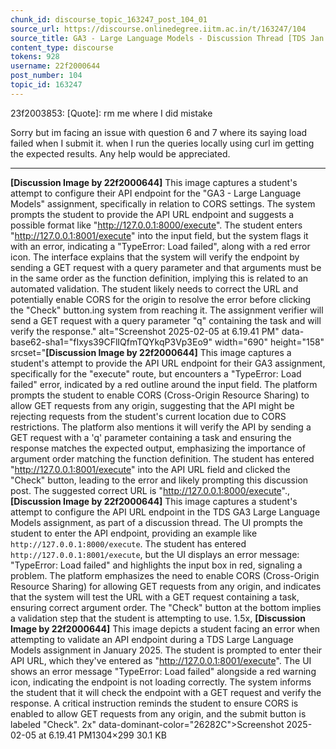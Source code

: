 ```yaml
---
chunk_id: discourse_topic_163247_post_104_01
source_url: https://discourse.onlinedegree.iitm.ac.in/t/163247/104
source_title: GA3 - Large Language Models - Discussion Thread [TDS Jan 2025]
content_type: discourse
tokens: 928
username: 22f2000644
post_number: 104
topic_id: 163247
---
```


23f2003853:
[Quote]: 
rm me where I did mistake

Sorry but im facing an issue with question 6 and 7 where its saying load failed when I submit it. when I run the queries locally using curl im getting the expected results. Any help would be appreciated.

---

**[Discussion Image by 22f2000644]** This image captures a student's attempt to configure their API endpoint for the "GA3 - Large Language Models" assignment, specifically in relation to CORS settings. The system prompts the student to provide the API URL endpoint and suggests a possible format like "http://127.0.0.1:8000/execute". The student enters "http://127.0.0.1:8001/execute" into the input field, but the system flags it with an error, indicating a "TypeError: Load failed", along with a red error icon. The interface explains that the system will verify the endpoint by sending a GET request with a query parameter and that arguments must be in the same order as the function definition, implying this is related to an automated validation. The student likely needs to correct the URL and potentially enable CORS for the origin to resolve the error before clicking the "Check" button.ing system from reaching it. The assignment verifier will send a GET request with a query parameter "q" containing the task and will verify the response." alt="Screenshot 2025-02-05 at 6.19.41 PM" data-base62-sha1="fIxys39CFlIQfmTQYkqP3Vp3Eo9" width="690" height="158" srcset="**[Discussion Image by 22f2000644]** This image captures a student's attempt to provide the API URL endpoint for their GA3 assignment, specifically for the "execute" route, but encounters a "TypeError: Load failed" error, indicated by a red outline around the input field. The platform prompts the student to enable CORS (Cross-Origin Resource Sharing) to allow GET requests from any origin, suggesting that the API might be rejecting requests from the student's current location due to CORS restrictions. The platform also mentions it will verify the API by sending a GET request with a 'q' parameter containing a task and ensuring the response matches the expected output, emphasizing the importance of argument order matching the function definition. The student has entered "http://127.0.0.1:8001/execute" into the API URL field and clicked the "Check" button, leading to the error and likely prompting this discussion post. The suggested correct URL is "http://127.0.0.1:8000/execute"., **[Discussion Image by 22f2000644]** This image captures a student's attempt to configure the API URL endpoint in the TDS GA3 Large Language Models assignment, as part of a discussion thread. The UI prompts the student to enter the API endpoint, providing an example like `http://127.0.0.1:8000/execute`. The student has entered `http://127.0.0.1:8001/execute`, but the UI displays an error message: "TypeError: Load failed" and highlights the input box in red, signaling a problem. The platform emphasizes the need to enable CORS (Cross-Origin Resource Sharing) for allowing GET requests from any origin, and indicates that the system will test the URL with a GET request containing a task, ensuring correct argument order. The "Check" button at the bottom implies a validation step that the student is attempting to use. 1.5x, **[Discussion Image by 22f2000644]** This image depicts a student facing an error when attempting to validate an API endpoint during a TDS Large Language Models assignment in January 2025. The student is prompted to enter their API URL, which they've entered as "http://127.0.0.1:8001/execute". The UI shows an error message "TypeError: Load failed" alongside a red warning icon, indicating the endpoint is not loading correctly. The system informs the student that it will check the endpoint with a GET request and verify the response. A critical instruction reminds the student to ensure CORS is enabled to allow GET requests from any origin, and the submit button is labeled "Check". 2x" data-dominant-color="26282C">Screenshot 2025-02-05 at 6.19.41 PM1304×299 30.1 KB
